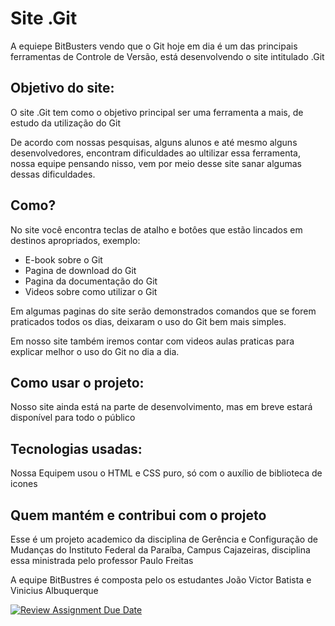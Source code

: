 <h1>Site .Git</h1>

<p>A equiepe BitBusters vendo que o Git hoje em dia é um das principais ferramentas de Controle de Versão, está desenvolvendo o site intitulado .Git</p>

<h2>Objetivo do site:</h2>
<p>O site .Git tem como o objetivo principal ser uma ferramenta a mais, de estudo da utilização do Git </p>
<p>De acordo com nossas pesquisas, alguns alunos e até mesmo alguns desenvolvedores, encontram dificuldades ao ultilizar essa ferramenta, nossa equipe pensando nisso, vem por meio desse site sanar algumas dessas dificuldades. </p>

<h2>Como?</h2>
<p>No site você encontra teclas de atalho e botôes que estão lincados em destinos apropriados, exemplo:</p>
<ul>
  <li>E-book sobre o Git</li>
  <li>Pagina de download do Git</li>
  <li>Pagina da documentação do Git</li>
  <li>Videos sobre como utilizar o Git</li>
</ul>

<p>Em algumas paginas do site serão demonstrados comandos que se forem praticados todos os dias, deixaram o uso do Git bem mais simples.</p>
<p>Em nosso site também iremos contar com videos aulas praticas para explicar melhor o uso do Git no dia a dia. </p>

<h2>Como usar o projeto:</h2>
<p>Nosso site ainda está na parte de desenvolvimento, mas em breve estará disponível para todo o público</p>

<h2>Tecnologias usadas:</h2>
<p>Nossa Equipem usou o HTML e CSS puro, só com o auxílio de biblioteca de icones</p>

<h2>Quem mantém e contribui com o projeto</h2>
<p>Esse é um projeto academico da disciplina de Gerência e Configuração de Mudanças do Instituto Federal da Paraíba, Campus Cajazeiras, disciplina essa ministrada pelo professor Paulo Freitas</p>
<p>A equipe BitBustres é composta pelo os estudantes João Victor Batista e Vinicius Albuquerque</p>

[![Review Assignment Due Date](https://classroom.github.com/assets/deadline-readme-button-24ddc0f5d75046c5622901739e7c5dd533143b0c8e959d652212380cedb1ea36.svg)](https://classroom.github.com/a/rps_RRg3)
